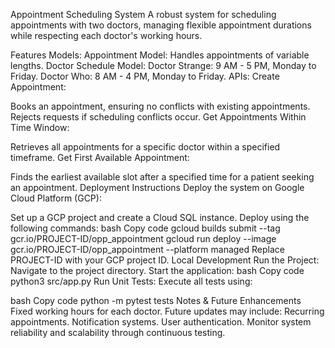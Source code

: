 Appointment Scheduling System
A robust system for scheduling appointments with two doctors, managing flexible appointment durations while respecting each doctor's working hours.

Features
Models:
Appointment Model:
Handles appointments of variable lengths.
Doctor Schedule Model:
Doctor Strange: 9 AM - 5 PM, Monday to Friday.
Doctor Who: 8 AM - 4 PM, Monday to Friday.
APIs:
Create Appointment:

Books an appointment, ensuring no conflicts with existing appointments.
Rejects requests if scheduling conflicts occur.
Get Appointments Within Time Window:

Retrieves all appointments for a specific doctor within a specified timeframe.
Get First Available Appointment:

Finds the earliest available slot after a specified time for a patient seeking an appointment.
Deployment Instructions
Deploy the system on Google Cloud Platform (GCP):

Set up a GCP project and create a Cloud SQL instance.
Deploy using the following commands:
bash
Copy code
gcloud builds submit --tag gcr.io/PROJECT-ID/opp_appointment
gcloud run deploy --image gcr.io/PROJECT-ID/opp_appointment --platform managed
Replace PROJECT-ID with your GCP project ID.
Local Development
Run the Project:
Navigate to the project directory.
Start the application:
bash
Copy code
python3 src/app.py
Run Unit Tests:
Execute all tests using:

bash
Copy code
python -m pytest tests
Notes & Future Enhancements
Fixed working hours for each doctor. Future updates may include:
Recurring appointments.
Notification systems.
User authentication.
Monitor system reliability and scalability through continuous testing.
